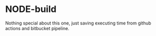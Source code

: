 # NODE-build

Nothing special about this one, just saving executing time from github actions and bitbucket pipeline.
